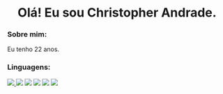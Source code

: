 <h1 align="center">Olá! Eu sou Christopher Andrade.</h1>

<h3 align="left">Sobre mim:</h3>


Eu tenho 22 anos.

<h3 align="left">Linguagens:</h3>

<p align="left"> 
<a href="https://www.w3schools.com/css/" alt="css">
<img src="https://img.shields.io/badge/CSS3-1572B6?style=for-the-badge&logo=css3&logoColor=white"</a>

<a href="https://www.w3.org/html/" alt="html">
<img src="https://img.shields.io/badge/HTML5-E34F26?style=for-the-badge&logo=html5&logoColor=white" /></a>

<a href="https://developer.mozilla.org/en-US/docs/Web/JavaScript" alt="javascript">
<img src="https://img.shields.io/badge/JavaScript-F7DF1E?style=for-the-badge&logo=javascript&logoColor=black" /></a>
 
<a href="https://www.mysql.com/" alt="mysql">
<img src="https://img.shields.io/badge/MySQL-00000F?style=for-the-badge&logo=mysql&logoColor=white" /></a>

<a href="https://www.java.com/pt-BR/" alt="java">
<img src="https://img.shields.io/badge/java-%23ED8B00.svg?style=for-the-badge&logo=java&logoColor=white" /></a>

<a href="https://www.postgresql.org" alt="postgres">
<img src="https://img.shields.io/badge/postgres-%23316192.svg?style=for-the-badge&logo=postgresql&logoColor=white" /></a>
